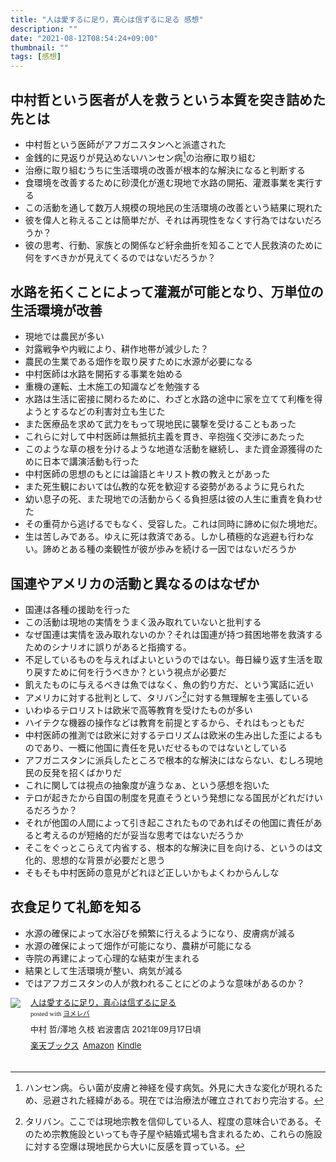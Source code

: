 ```yaml
---
title: "人は愛するに足り，真心は信ずるに足る 感想"
description: ""
date: "2021-08-12T08:54:24+09:00"
thumbnail: ""
tags: [感想]
---
```

## 中村哲という医者が人を救うという本質を突き詰めた先とは
- 中村哲という医師がアフガニスタンへと派遣された
- 金銭的に見返りが見込めないハンセン病[^1]の治療に取り組む
- 治療に取り組むうちに生活環境の改善が根本的な解決になると判断する
- 食環境を改善するために砂漠化が進む現地で水路の開拓、灌漑事業を実行する
- この活動を通して数万人規模の現地民の生活環境の改善という結果に現れた
- 彼を偉人と称えることは簡単だが、それは再現性をなくす行為ではないだろうか？
- 彼の思考、行動、家族との関係など紆余曲折を知ることで人民救済のために何をすべきかが見えてくるのではないだろうか？

## 水路を拓くことによって灌漑が可能となり、万単位の生活環境が改善
- 現地では農民が多い
- 対露戦争や内戦により、耕作地帯が減少した？
- 農民の生業である畑作を取り戻すために水源が必要になる
- 中村医師は水路を開拓する事業を始める
- 重機の運転、土木施工の知識などを勉強する
- 水路は生活に密接に関わるために、わざと水路の途中に家を立てて利権を得ようとするなどの利害対立も生じた
- また医療品を求めて武力をもって現地民に襲撃を受けることもあった
- これらに対して中村医師は無抵抗主義を貫き、辛抱強く交渉にあたった
- このような草の根を分けるような地道な活動を継続し、また資金源獲得のために日本で講演活動も行った
- 中村医師の思想のもとには論語とキリスト教の教えとがあった
- また死生観においては仏教的な死を歓迎する姿勢があるように見られた
- 幼い息子の死、また現地での活動からくる負担感は彼の人生に重責を負わせた
- その重荷から逃げるでもなく、受容した。これは同時に諦めに似た境地だ。
- 生は苦しみである。ゆえに死は救済である。しかし積極的な逃避も行わない。諦めとある種の楽観性が彼が歩みを続ける一因ではないだろうか

## 国連やアメリカの活動と異なるのはなぜか
- 国連は各種の援助を行った
- この活動は現地の実情をうまく汲み取れていないと批判する
- なぜ国連は実情を汲み取れないのか？それは国連が持つ貧困地帯を救済するためのシナリオに誤りがあると指摘する。
- 不足しているものを与えればよいというのではない。毎日繰り返す生活を取り戻すために何を行うべきか？という視点が必要だ
- 飢えたものに与えるべきは魚ではなく、魚の釣り方だ、という寓話に近い
- アメリカに対する批判として、タリバン[^2]に対する無理解を主張している
- いわゆるテロリストは欧米で高等教育を受けたものが多い
- ハイテクな機器の操作などは教育を前提とするから、それはもっともだ
- 中村医師の推測では欧米に対するテロリズムは欧米の生み出した歪によるものであり、一概に他国に責任を見いだせるものではないとしている
- アフガニスタンに派兵したところで根本的な解決にはならない、むしろ現地民の反発を招くばかりだ
- これに関しては視点の抽象度が違うなぁ、という感想を抱いた
- テロが起きたから自国の制度を見直そうという発想になる国民がどれだけいるだろうか？
- それが他国の人間によって引き起こされたものであればその他国に責任があると考えるのが短絡的だが妥当な思考ではないだろうか
- そこをぐっとこらえて内省する、根本的な解決に目を向ける、というのは文化的、思想的な背景が必要だと思う
- そもそも中村医師の意見がどれほど正しいかもよくわからんしな
## 衣食足りて礼節を知る
- 水源の確保によって水浴びを頻繁に行えるようになり、皮膚病が減る
- 水源の確保によって畑作が可能になり、農耕が可能になる
- 寺院の再建によって心理的な結束が生まれる
- 結果として生活環境が整い、病気が減る
- ではアフガニスタンの人が救われることにどのような意味があるのか？

[^1]: ハンセン病。らい菌が皮膚と神経を侵す病気。外見に大きな変化が現れるため、忌避された経緯がある。現在では治療法が確立されており完治する。

[^2]: タリバン。ここでは現地宗教を信仰している人、程度の意味合いである。そのため宗教施設といっても寺子屋や結婚式場も含まれるため、これらの施設に対する空爆は現地民から大いに反感を買っている。

<div class="booklink-box" style="text-align:left;padding-bottom:20px;font-size:small;zoom: 1;overflow: hidden;"><div class="booklink-image" style="float:left;margin:0 15px 10px 0;"><a href="//af.moshimo.com/af/c/click?a_id=2220301&p_id=56&pc_id=56&pl_id=637&s_v=b5Rz2P0601xu&url=http%3A%2F%2Fbooks.rakuten.co.jp%2Frb%2F16844191%2F" target="_blank" ><img src="https://thumbnail.image.rakuten.co.jp/@0_mall/book/cabinet/3286/9784006033286.gif?_ex=64x64" style="border: none;" /></a><img src="//i.moshimo.com/af/i/impression?a_id=2220301&p_id=56&pc_id=56&pl_id=637" width="1" height="1" style="border:none;"></div><div class="booklink-info" style="line-height:120%;zoom: 1;overflow: hidden;"><div class="booklink-name" style="margin-bottom:10px;line-height:120%"><a href="//af.moshimo.com/af/c/click?a_id=2220301&p_id=56&pc_id=56&pl_id=637&s_v=b5Rz2P0601xu&url=http%3A%2F%2Fbooks.rakuten.co.jp%2Frb%2F16844191%2F" target="_blank" >人は愛するに足り，真心は信ずるに足る</a><img src="//i.moshimo.com/af/i/impression?a_id=2220301&p_id=56&pc_id=56&pl_id=637" width="1" height="1" style="border:none;"><div class="booklink-powered-date" style="font-size:8pt;margin-top:5px;font-family:verdana;line-height:120%">posted with <a href="https://yomereba.com" rel="nofollow" target="_blank">ヨメレバ</a></div></div><div class="booklink-detail" style="margin-bottom:5px;">中村 哲/澤地 久枝 岩波書店 2021年09月17日頃    </div><div class="booklink-link2" style="margin-top:10px;"><div class="shoplinkrakuten" style="display:inline;margin-right:5px"><a href="//af.moshimo.com/af/c/click?a_id=2220301&p_id=56&pc_id=56&pl_id=637&s_v=b5Rz2P0601xu&url=http%3A%2F%2Fbooks.rakuten.co.jp%2Frb%2F16844191%2F" target="_blank" >楽天ブックス</a><img src="//i.moshimo.com/af/i/impression?a_id=2220301&p_id=56&pc_id=56&pl_id=637" width="1" height="1" style="border:none;"></div><div class="shoplinkamazon" style="display:inline;margin-right:5px"><a href="//af.moshimo.com/af/c/click?a_id=2220302&p_id=170&pc_id=185&pl_id=4062&s_v=b5Rz2P0601xu&url=https%3A%2F%2Fwww.amazon.co.jp%2Fexec%2Fobidos%2FASIN%2F4006033281" target="_blank" >Amazon</a></div><div class="shoplinkkindle" style="display:inline;margin-right:5px"><a href="//af.moshimo.com/af/c/click?a_id=2220302&p_id=170&pc_id=185&pl_id=4062&s_v=b5Rz2P0601xu&url=https%3A%2F%2Fwww.amazon.co.jp%2Fgp%2Fsearch%3Fkeywords%3D%25E4%25BA%25BA%25E3%2581%25AF%25E6%2584%259B%25E3%2581%2599%25E3%2582%258B%25E3%2581%25AB%25E8%25B6%25B3%25E3%2582%258A%25EF%25BC%258C%25E7%259C%259F%25E5%25BF%2583%25E3%2581%25AF%25E4%25BF%25A1%25E3%2581%259A%25E3%2582%258B%25E3%2581%25AB%25E8%25B6%25B3%25E3%2582%258B%26__mk_ja_JP%3D%2583J%2583%255E%2583J%2583i%26url%3Dnode%253D2275256051" target="_blank" >Kindle</a></div>                              	  	  	  	  	</div></div><div class="booklink-footer" style="clear: left"></div></div>